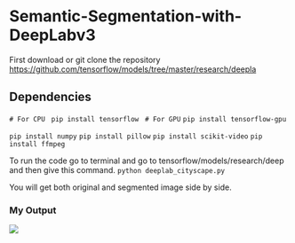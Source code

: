 # Semantic-Segmentation-with-DeepLabv3

First download or git clone the repository https://github.com/tensorflow/models/tree/master/research/deepla


## Dependencies

```# For CPU ```
```pip install tensorflow ```
```# For GPU```
``` pip install tensorflow-gpu ```

``` pip install numpy ```
``` pip install pillow ```
``` pip install scikit-video ```
``` pip install ffmpeg ```


To run the code go to terminal and go to tensorflow/models/research/deep and then give this command.
``` python deeplab_cityscape.py ```

You will get both original and segmented image side by side.








###  My Output
![](out.gif.gif)
